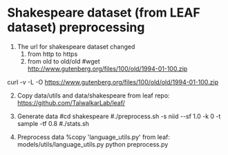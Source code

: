 # Shakespeare dataset (from LEAF dataset) preprocessing

1. The url for shakespeare dataset changed
    1) from http to https
    2) from old to old/old
#wget http://www.gutenberg.org/files/100/old/1994-01-100.zip
   
curl -v -L -O https://www.gutenberg.org/files/100/old/old/1994-01-100.zip

2. Copy data/utils and data/shakespeare from leaf repo: https://github.com/TalwalkarLab/leaf/

3. Generate data
    #cd shakespeare
    #./preprocess.sh -s niid --sf 1.0 -k 0 -t sample -tf 0.8
    #./stats.sh

4. Preprocess data
   %copy 'language_utils.py' from leaf: models/utils/language_utils.py
   python preprocess.py   
